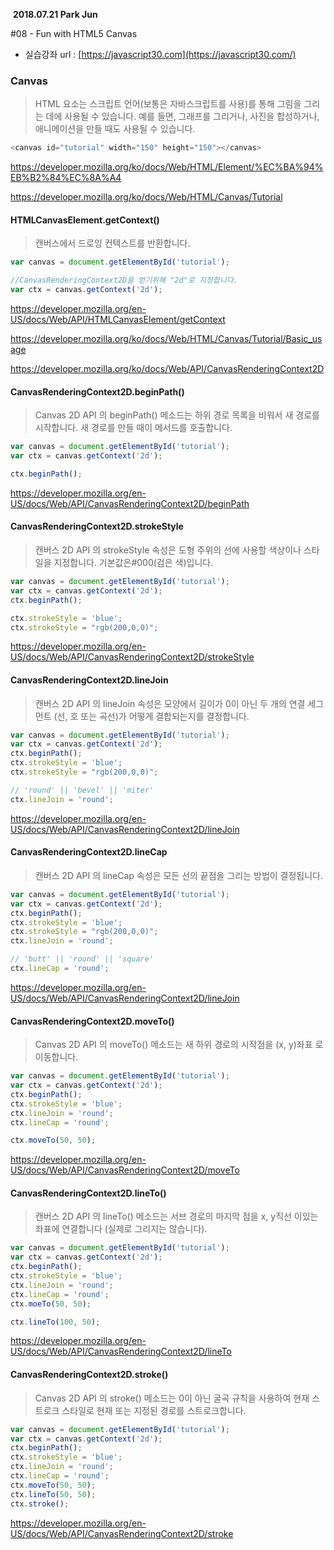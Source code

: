 ​																		**2018.07.21 Park Jun**


#08 - Fun with HTML5 Canvas			

- 실습강좌 url : [https://javascript30.com](https://javascript30.com/)													




### Canvas

> HTML <canvas> 요소는 스크립트 언어(보통은  자바스크립트를 사용)를 통해 그림을 그리는 데에 사용될 수 있습니다. 예를 들면, 그래프를 그리거나, 사진을 합성하거나, 애니메이션을 만들 때도 사용될 수 있습니다.

```javascript
<canvas id="tutorial" width="150" height="150"></canvas>
```

https://developer.mozilla.org/ko/docs/Web/HTML/Element/%EC%BA%94%EB%B2%84%EC%8A%A4

https://developer.mozilla.org/ko/docs/Web/HTML/Canvas/Tutorial



#### HTMLCanvasElement.getContext()

> 캔버스에서 드로잉 컨텍스트를 반환합니다.

```javascript
var canvas = document.getElementById('tutorial');

//CanvasRenderingContext2D을 얻기위해 "2d"로 지정합니다.
var ctx = canvas.getContext('2d');
```

https://developer.mozilla.org/en-US/docs/Web/API/HTMLCanvasElement/getContext

https://developer.mozilla.org/ko/docs/Web/HTML/Canvas/Tutorial/Basic_usage

https://developer.mozilla.org/ko/docs/Web/API/CanvasRenderingContext2D



#### CanvasRenderingContext2D.beginPath()

> Canvas 2D API 의 beginPath()  메소드는 하위 경로 목록을 비워서 새 경로를 시작합니다. 새 경로를 만들 때이 메서드를 호출합니다.

```javascript
var canvas = document.getElementById('tutorial');
var ctx = canvas.getContext('2d');

ctx.beginPath();
```

https://developer.mozilla.org/en-US/docs/Web/API/CanvasRenderingContext2D/beginPath



#### CanvasRenderingContext2D.strokeStyle

> 캔버스 2D API 의 strokeStyle 속성은 도형 주위의 선에 사용할 색상이나 스타일을 지정합니다. 기본값은#000(검은 색)입니다.

```javascript
var canvas = document.getElementById('tutorial');
var ctx = canvas.getContext('2d');
ctx.beginPath();

ctx.strokeStyle = 'blue';
ctx.strokeStyle = "rgb(200,0,0)";
```

https://developer.mozilla.org/en-US/docs/Web/API/CanvasRenderingContext2D/strokeStyle



#### CanvasRenderingContext2D.lineJoin

> 캔버스 2D API 의 lineJoin 속성은 모양에서 길이가 0이 아닌 두 개의 연결 세그먼트 (선, 호 또는 곡선)가 어떻게 결합되는지를 결정합니다.

```javascript
var canvas = document.getElementById('tutorial');
var ctx = canvas.getContext('2d');
ctx.beginPath();
ctx.strokeStyle = 'blue';
ctx.strokeStyle = "rgb(200,0,0)";

// 'round' || 'bevel' || 'miter'
ctx.lineJoin = 'round'; 
```

https://developer.mozilla.org/en-US/docs/Web/API/CanvasRenderingContext2D/lineJoin



#### CanvasRenderingContext2D.lineCap

> 캔버스 2D API 의 lineCap 속성은 모든 선의 끝점을 그리는 방법이 결정됩니다. 

```javascript
var canvas = document.getElementById('tutorial');
var ctx = canvas.getContext('2d');
ctx.beginPath();
ctx.strokeStyle = 'blue';
ctx.strokeStyle = "rgb(200,0,0)";
ctx.lineJoin = 'round'; 

// 'butt' || 'round' || 'square'
ctx.lineCap = 'round'; 
```

https://developer.mozilla.org/en-US/docs/Web/API/CanvasRenderingContext2D/lineJoin



#### CanvasRenderingContext2D.moveTo()

> Canvas 2D API 의 moveTo() 메소드는 새 하위 경로의 시작점을 (x, y)좌표 로 이동합니다.

```javascript
var canvas = document.getElementById('tutorial');
var ctx = canvas.getContext('2d');
ctx.beginPath();
ctx.strokeStyle = 'blue';
ctx.lineJoin = 'round'; 
ctx.lineCap = 'round'; 

ctx.moveTo(50, 50);
```

https://developer.mozilla.org/en-US/docs/Web/API/CanvasRenderingContext2D/moveTo



#### CanvasRenderingContext2D.lineTo()

> 캔버스 2D API 의 lineTo() 메소드는 서브 경로의 마지막 점을 x, y직선 이있는 좌표에 연결합니다 (실제로 그리지는 않습니다).

```javascript
var canvas = document.getElementById('tutorial');
var ctx = canvas.getContext('2d');
ctx.beginPath();
ctx.strokeStyle = 'blue';
ctx.lineJoin = 'round'; 
ctx.lineCap = 'round'; 
ctx.moeTo(50, 50);

ctx.lineTo(100, 50);
```

https://developer.mozilla.org/en-US/docs/Web/API/CanvasRenderingContext2D/lineTo



#### CanvasRenderingContext2D.stroke()

> Canvas 2D API 의 stroke() 메소드는 0이 아닌 굴곡 규칙을 사용하여 현재 스트로크 스타일로 현재 또는 지정된 경로를 스트로크합니다.

```javascript
var canvas = document.getElementById('tutorial');
var ctx = canvas.getContext('2d');
ctx.beginPath();
ctx.strokeStyle = 'blue';
ctx.lineJoin = 'round'; 
ctx.lineCap = 'round'; 
ctx.moveTo(50, 50);
ctx.lineTo(50, 50);
ctx.stroke();
```

https://developer.mozilla.org/en-US/docs/Web/API/CanvasRenderingContext2D/stroke
